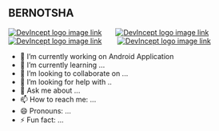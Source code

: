 ## BERNOTSHA

[![DevIncept logo image link](https://github.com/paulrobertlloyd/socialmediaicons/blob/main/facebook-32x32.png?raw=true)](https://devincept.tech/) &nbsp; &nbsp;&nbsp;&nbsp;&nbsp;[![DevIncept logo image link](https://github.com/paulrobertlloyd/socialmediaicons/blob/main/linkedin-32x32.png?raw=true)](https://devincept.tech/) &nbsp; &nbsp;&nbsp;&nbsp;&nbsp;
[![DevIncept logo image link]( https://github.com/paulrobertlloyd/socialmediaicons/blob/main/twitter-32x32.png?raw=true)](https://devincept.tech/) &nbsp; &nbsp;&nbsp;&nbsp;&nbsp;
[![DevIncept logo image link](https://cdn2.iconfinder.com/data/icons/social-messaging-ui-color-shapes-2-free/128/social-whatsapp-circle-128.png
)](https://devincept.tech/) &nbsp; &nbsp;&nbsp;&nbsp;&nbsp;


- 🔭 I’m currently working on Android Application
- 🌱 I’m currently learning ...
- 👯 I’m looking to collaborate on ...
- 🤔 I’m looking for help with ..
- 💬 Ask me about ...
- 📫 How to reach me: ...
- 😄 Pronouns: ...
- ⚡ Fun fact: ...

